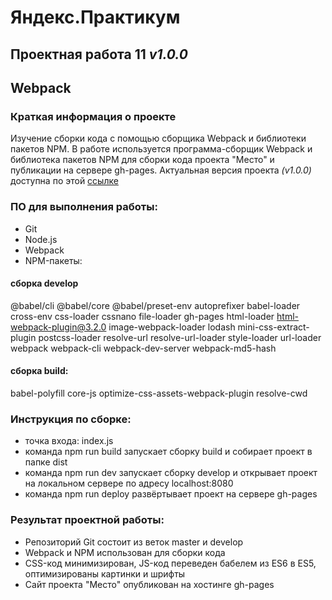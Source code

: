 # Яндекс.Практикум
## Проектная работа 11 *v1.0.0*
## Webpack
### Краткая информация о проекте
Изучение сборки кода с помощью сборщика Webpack и библиотеки пакетов NPM.
В работе используется программа-сборщик Webpack и библиотека пакетов NPM для сборки кода проекта "Место" и публикации на сервере gh-pages.
Актуальная версия проекта *(v1.0.0)* доступна по этой [ссылке](https://maximumsweet.github.io/sprint11/)
###  ПО для выполнения работы:
- Git
- Node.js
- Webpack
- NPM-пакеты:
#### сборка develop
@babel/cli @babel/core @babel/preset-env autoprefixer babel-loader cross-env css-loader cssnano file-loader gh-pages html-loader html-webpack-plugin@3.2.0 image-webpack-loader lodash mini-css-extract-plugin postcss-loader resolve-url resolve-url-loader style-loader url-loader webpack webpack-cli webpack-dev-server webpack-md5-hash
#### сборка build:
babel-polyfill core-js optimize-css-assets-webpack-plugin resolve-cwd
### Инструкция по сборке:
- точка входа: index.js
- команда npm run build запускает сборку build и собирает проект в папке dist
- команда npm run dev запускает сборку develop и открывает проект на локальном сервере по адресу localhost:8080
- команда npm run deploy развёртывает проект на сервере gh-pages
### Результат проектной работы:
- Репозиторий Git состоит из веток master и develop
- Webpack и NPM использован для сборки кода
- CSS-код минимизирован, JS-код переведен бабелем из ES6 в ES5, оптимизированы картинки и шрифты
- Сайт проекта "Место" опубликован на хостинге gh-pages